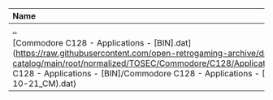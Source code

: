 |Name|Size|
|:---|---:|
|[..](../index.html)|DIR|
|[Commodore C128 - Applications - [BIN].dat](https://raw.githubusercontent.com/open-retrogaming-archive/dat-catalog/main/root/normalized/TOSEC/Commodore/C128/Applications/[BIN]/Commodore C128 - Applications - [BIN]/Commodore C128 - Applications - [BIN] (TOSEC-v2018-10-21_CM).dat)|3016|
